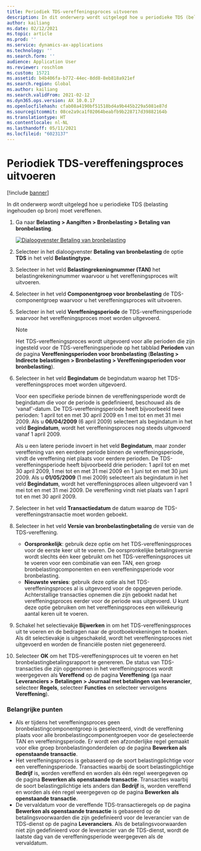 ```yaml
---
title: Periodiek TDS-vereffeningsproces uitvoeren
description: In dit onderwerp wordt uitgelegd hoe u periodieke TDS (belasting ingehouden op bron) moet vereffenen.
author: kailiang
ms.date: 02/12/2021
ms.topic: article
ms.prod: ''
ms.service: dynamics-ax-applications
ms.technology: ''
ms.search.form: ''
audience: Application User
ms.reviewer: roschlom
ms.custom: 15721
ms.assetid: b4b406fa-b772-44ec-8dd8-8eb818a921ef
ms.search.region: Global
ms.author: kailiang
ms.search.validFrom: 2021-02-12
ms.dyn365.ops.version: AX 10.0.17
ms.openlocfilehash: cfab08a4190bf51518bd4a9b445b229a5081e87d
ms.sourcegitcommit: 08ce2a9ca1f02064beabfb9b228717d39882164b
ms.translationtype: HT
ms.contentlocale: nl-NL
ms.lasthandoff: 05/11/2021
ms.locfileid: "6023137"
---
```

# <a name="run-the-periodic-tds-settlement-process"></a>Periodiek TDS-vereffeningsproces uitvoeren

[!include [banner](../includes/banner.md)]

In dit onderwerp wordt uitgelegd hoe u periodieke TDS (belasting ingehouden op bron) moet vereffenen.

1. Ga naar **Belasting \> Aangiften \> Bronbelasting \> Betaling van bronbelasting**.

    [![Dialoogvenster Betaling van bronbelasting](./media/apac-ind-TDS-47.png)](./media/apac-ind-TDS-47.png)

2. Selecteer in het dialoogvenster **Betaling van bronbelasting** de optie **TDS** in het veld **Belastingtype**.
3. Selecteer in het veld **Belastingrekeningnummer (TAN)** het belastingrekeningnummer waarvoor u het vereffeningsproces wilt uitvoeren.
4. Selecteer in het veld **Componentgroep voor bronbelasting** de TDS-componentgroep waarvoor u het vereffeningsproces wilt uitvoeren.
5. Selecteer in het veld **Vereffeningsperiode** de TDS-vereffeningsperiode waarvoor het vereffeningsproces moet worden uitgevoerd.

    > [!NOTE]
    > Het TDS-vereffeningsproces wordt uitgevoerd voor alle perioden die zijn ingesteld voor de TDS-vereffeningsperiode op het tabblad **Perioden** van de pagina **Vereffeningsperioden voor bronbelasting** (**Belasting \> Indirecte belastingen \> Bronbelasting \> Vereffeningsperioden voor bronbelasting**).

6. Selecteer in het veld **Begindatum** de begindatum waarop het TDS-vereffeningsproces moet worden uitgevoerd.

    Voor een specifieke periode binnen de vereffeningsperiode wordt de begindatum die voor de periode is gedefinieerd, beschouwd als de 'vanaf'-datum. De TDS-vereffeningsperiode heeft bijvoorbeeld twee perioden: 1 april tot en met 30 april 2009 en 1 mei tot en met 31 mei 2009. Als u **06/04/2009** (6 april 2009) selecteert als begindatum in het veld **Begindatum**, wordt het vereffeningsproces nog steeds uitgevoerd vanaf 1 april 2009.

    Als u een latere periode invoert in het veld **Begindatum**, maar zonder vereffening van een eerdere periode binnen de vereffeningsperiode, vindt de vereffening niet plaats voor eerdere perioden. De TDS-vereffeningsperiode heeft bijvoorbeeld drie perioden: 1 april tot en met 30 april 2009, 1 mei tot en met 31 mei 2009 en 1 juni tot en met 30 juni 2009. Als u **01/05/2009** (1 mei 2009) selecteert als begindatum in het veld **Begindatum**, wordt het vereffeningsproces alleen uitgevoerd van 1 mei tot en met 31 mei 2009. De vereffening vindt niet plaats van 1 april tot en met 30 april 2009.

7. Selecteer in het veld **Transactiedatum** de datum waarop de TDS-vereffeningstransactie moet worden geboekt.
8. Selecteer in het veld **Versie van bronbelastingbetaling** de versie van de TDS-vereffening.

     - **Oorspronkelijk**: gebruik deze optie om het TDS-vereffeningsproces voor de eerste keer uit te voeren. De oorspronkelijke betalingsversie wordt slechts één keer gebruikt om het TDS-vereffeningsproces uit te voeren voor een combinatie van een TAN, een groep bronbelastingcomponenten en een vereffeningsperiode voor bronbelasting.
    - **Nieuwste versies**: gebruik deze optie als het TDS-vereffeningsproces al is uitgevoerd voor de opgegeven periode. Achterstallige transacties opnemen die zijn geboekt nadat het vereffeningsproces eerder voor de periode was uitgevoerd. U kunt deze optie gebruiken om het vereffeningsproces een willekeurig aantal keren uit te voeren.

9. Schakel het selectievakje **Bijwerken** in om het TDS-vereffeningsproces uit te voeren en de bedragen naar de grootboekrekeningen te boeken. Als dit selectievakje is uitgeschakeld, wordt het vereffeningsproces niet uitgevoerd en worden de financiële posten niet gegenereerd.
10. Selecteer **OK** om het TDS-vereffeningsproces uit te voeren en het bronbelastingbetalingsrapport te genereren. De status van TDS-transacties die zijn opgenomen in het vereffeningsproces wordt weergegeven als **Vereffend** op de pagina **Vereffening** (ga naar **Leveranciers \> Betalingen \> Journaal met betalingen van leverancier**, selecteer **Regels**, selecteer **Functies** en selecteer vervolgens **Vereffening**).

### <a name="important-points"></a>Belangrijke punten

- Als er tijdens het vereffeningsproces geen bronbelastingcomponentgroep is geselecteerd, vindt de vereffening plaats voor alle bronbelastingcomponentgroepen voor de geselecteerde TAN en vereffeningsperiode. Er wordt een afzonderlijke regel gemaakt voor elke groep bronbelastingonderdelen op de pagina **Bewerken als openstaande transactie**.
- Het vereffeningsproces is gebaseerd op de soort belastingplichtige voor een vereffeningsperiode. Transacties waarbij de soort belastingplichtige **Bedrijf** is, worden vereffend en worden als één regel weergegeven op de pagina **Bewerken als openstaande transactie**. Transacties waarbij de soort belastingplichtige iets anders dan **Bedrijf** is, worden vereffend en worden als één regel weergegeven op de pagina **Bewerken als openstaande transactie**.
- De vervaldatum voor de vereffende TDS-transactieregels op de pagina **Bewerken als openstaande transactie** is gebaseerd op de betalingsvoorwaarden die zijn gedefinieerd voor de leverancier van de TDS-dienst op de pagina **Leveranciers**. Als de betalingsvoorwaarden niet zijn gedefinieerd voor de leverancier van de TDS-dienst, wordt de laatste dag van de vereffeningsperiode weergegeven als de vervaldatum.

